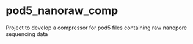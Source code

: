 # pod5_nanoraw_comp

Project to develop a compressor for pod5 files containing raw nanopore sequencing data
